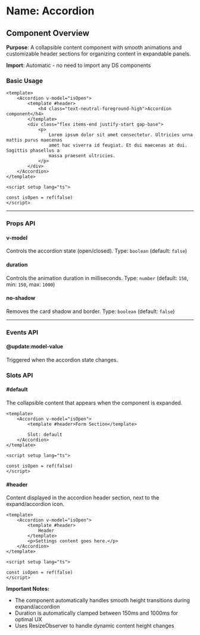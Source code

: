 # Name: Accordion
## Component Overview

**Purpose**: A collapsible content component with smooth animations and customizable header sections for organizing content in expandable panels.

**Import**: Automatic - no need to import any DS components

### Basic Usage

```vue
<template>
    <Accordion v-model="isOpen">
        <template #header>
            <h4 class="text-neutral-foreground-high">Accordion component</h4>
        </template>
        <div class="flex items-end justify-start gap-base">
            <p>
                Lorem ipsum dolor sit amet consectetur. Ultricies urna mattis purus maecenas
                amet hac viverra id feugiat. Et dui maecenas at dui. Sagittis phasellus a
                massa praesent ultricies.
            </p>
        </div>
    </Accordion>
</template>

<script setup lang="ts">

const isOpen = ref(false)
</script>
```

---

### Props API

#### v-model
Controls the accordion state (open/closed). Type: `boolean` (default: `false`)

#### duration
Controls the animation duration in milliseconds. Type: `number` (default: `150`, min: `150`, max: `1000`)

#### no-shadow
Removes the card shadow and border. Type: `boolean` (default: `false`)

---

### Events API

#### @update:model-value
Triggered when the accordion state changes.

### Slots API

#### #default
The collapsible content that appears when the component is expanded.

```vue
<template>
    <Accordion v-model="isOpen">
        <template #header>Form Section</template>
        
        Slot: default
    </Accordion>
</template>

<script setup lang="ts">

const isOpen = ref(false)
</script>
```

#### #header
Content displayed in the accordion header section, next to the expand/accordion icon.

```vue
<template>
    <Accordion v-model="isOpen">
        <template #header>
            Header
        </template>
        <p>Settings content goes here.</p>
    </Accordion>
</template>

<script setup lang="ts">

const isOpen = ref(false)
</script>
```

**Important Notes:**
- The component automatically handles smooth height transitions during expand/accordion
- Duration is automatically clamped between 150ms and 1000ms for optimal UX
- Uses ResizeObserver to handle dynamic content height changes